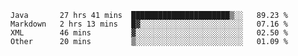 <!--START_SECTION:waka-->
```text
Java       27 hrs 41 mins  ██████████████████████▒░░   89.23 % 
Markdown   2 hrs 13 mins   █▓░░░░░░░░░░░░░░░░░░░░░░░   07.16 % 
XML        46 mins         ▓░░░░░░░░░░░░░░░░░░░░░░░░   02.50 % 
Other      20 mins         ▒░░░░░░░░░░░░░░░░░░░░░░░░   01.09 % 
```
<!--END_SECTION:waka-->
